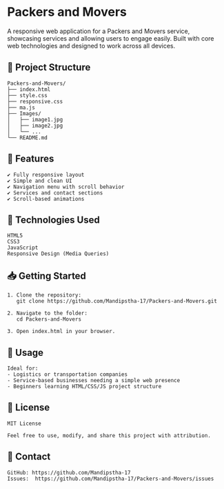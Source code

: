 # Packers and Movers 

A responsive web application for a Packers and Movers service, showcasing services and allowing users to engage easily. Built with core web technologies and designed to work across all devices.

## 📁 Project Structure

```
Packers-and-Movers/
├── index.html
├── style.css
├── responsive.css
├── ma.js
├── Images/
│   ├── image1.jpg
│   ├── image2.jpg
│   └── ...
└── README.md
```

## 🚀 Features

```
✔️ Fully responsive layout
✔️ Simple and clean UI
✔️ Navigation menu with scroll behavior
✔️ Services and contact sections
✔️ Scroll-based animations
```

## 🧰 Technologies Used

```
HTML5
CSS3
JavaScript 
Responsive Design (Media Queries)
```

## 📥 Getting Started

```
1. Clone the repository:
   git clone https://github.com/Mandipstha-17/Packers-and-Movers.git

2. Navigate to the folder:
   cd Packers-and-Movers

3. Open index.html in your browser.
```

## 📌 Usage

```
Ideal for:
- Logistics or transportation companies
- Service-based businesses needing a simple web presence
- Beginners learning HTML/CSS/JS project structure
```

## 🧾 License

```
MIT License

Feel free to use, modify, and share this project with attribution.
```

## 🙋 Contact

```
GitHub: https://github.com/Mandipstha-17
Issues:  https://github.com/Mandipstha-17/Packers-and-Movers/issues
```
